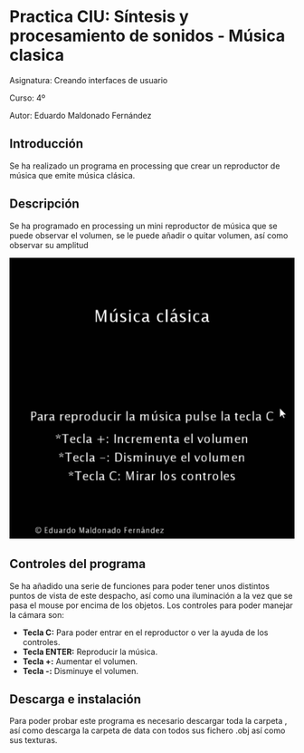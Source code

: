 # Practica CIU: Síntesis y procesamiento de sonidos - Música clasica

Asignatura: Creando interfaces de usuario

Curso: 4º

Autor: Eduardo Maldonado Fernández

## Introducción
Se ha realizado un programa en processing que crear un reproductor de música que emite música clásica.

## Descripción
Se ha programado en processing un mini reproductor de música que se puede observar el volumen, se le puede añadir o quitar volumen, así como observar su amplitud

![musicPlayer](/musicPlayer.gif "Música")

## Controles del programa

Se ha añadido una serie de funciones para poder tener unos distintos puntos de vista de este despacho, así como una iluminación a la vez que se pasa el mouse por encima de los objetos. Los controles para poder manejar la cámara son:

- **Tecla C:** Para poder entrar en el reproductor o ver la ayuda de los controles.
-	**Tecla ENTER:** Reproducir la música.
-	**Tecla +:** Aumentar el volumen.
-	**Tecla -:** Disminuye el volumen.




## Descarga e instalación
Para poder probar este programa es necesario descargar toda la carpeta , así como descarga la carpeta de data con todos sus fichero .obj así como sus texturas.


